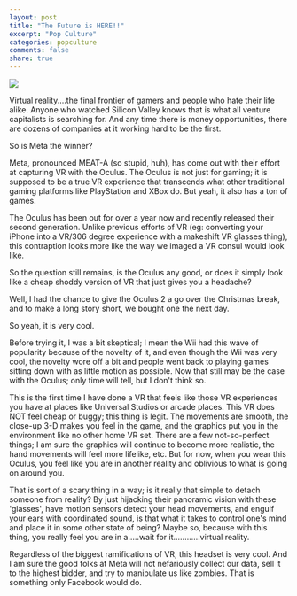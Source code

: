 ```yaml
---
layout: post
title: "The Future is HERE!!"
excerpt: "Pop Culture"
categories: popculture
comments: false
share: true
---
```


![](https://cdn.mos.cms.futurecdn.net/6HLb2f72jSG78rqF4HWtFJ-970-80.jpg.webp)


Virtual reality....the final frontier of gamers and people who hate their life alike. Anyone who watched Silicon Valley knows that is what all venture capitalists is searching for. And any time there is money opportunities, there are dozens of companies at it working hard to be the first.


So is Meta the winner?


Meta, pronounced MEAT-A (so stupid, huh), has come out with their effort at capturing VR with the Oculus. The Oculus is not just for gaming; it is supposed to be a true VR experience that transcends what other traditional gaming platforms like PlayStation and XBox do. But yeah, it also has a ton of games.

The Oculus has been out for over a year now and recently released their second generation. Unlike previous efforts of VR (eg: converting your iPhone into a VR/306 degree experience with a makeshift VR glasses thing), this contraption looks more like the way we imaged a VR consul would look like. 


So the question still remains, is the Oculus any good, or does it simply look like a cheap shoddy version of VR that just gives you a headache?


Well, I had the chance to give the Oculus 2 a go over the Christmas break, and to make a long story short, we bought one the next day.


So yeah, it is very cool.


Before trying it, I was a bit skeptical; I mean the Wii had this wave of popularity because of the novelty of it, and even though the Wii was very cool, the novelty wore off a bit and people went back to playing games sitting down with as little motion as possible. Now that still may be the case with the Oculus; only time will tell, but I don't think so.


This is the first time I have done a VR that feels like those VR experiences you have at places like Universal Studios or arcade places. This VR does NOT feel cheap or buggy; this thing is legit. The movements are smooth, the close-up 3-D makes you feel in the game, and the graphics put you in the environment like no other home VR set. There are a few not-so-perfect things; I am sure the graphics will continue to become more realistic, the hand movements will feel more lifelike, etc. But for now, when you wear this Oculus, you feel like you are in another reality and oblivious to what is going on around you. 

That is sort of a scary thing in a way; is it really that simple to detach someone from reality? By just hijacking their panoramic vision with these 'glasses', have motion sensors detect your head movements, and engulf your ears with coordinated sound, is that what it takes to control one's mind and place it in some other state of being? Maybe so, because with this thing, you really feel you are in a.....wait for it............virtual reality.

Regardless of the biggest ramifications of VR, this headset is very cool. And I am sure the good folks at Meta will not nefariously collect our data, sell it to the highest bidder, and try to manipulate us like zombies. That is something only Facebook would do.







